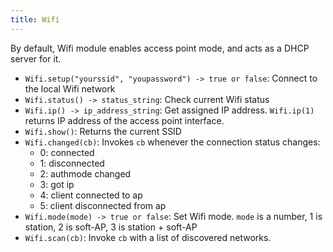 ```yaml
---
title: Wifi
---
```


By default, Wifi module enables access point mode, and acts as a DHCP server
for it.

- `Wifi.setup("yourssid", "youpassword") -> true or false`: Connect to the
  local Wifi network
- `Wifi.status() -> status_string`: Check current Wifi status
- `Wifi.ip() -> ip_address_string`: Get assigned IP address.  `Wifi.ip(1)`
  returns IP address of the access point interface.
- `Wifi.show()`: Returns the current SSID
- `Wifi.changed(cb)`: Invokes `cb` whenever the connection status changes:
  - 0: connected
  - 1: disconnected
  - 2: authmode changed
  - 3: got ip
  - 4: client connected to ap
  - 5: client disconnected from ap
- `Wifi.mode(mode) -> true or false`: Set Wifi mode. `mode` is a number, 1 is
  station, 2 is soft-AP, 3 is station + soft-AP
- `Wifi.scan(cb)`: Invoke `cb` with a list of discovered networks.

